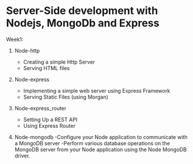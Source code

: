 # Server-Side development with Nodejs, MongoDb and Express

Week1:
1. Node-http
    - Creating a simple Http Server
    - Serving HTML files

2. Node-express
    - Implementing a simple web server using Express Framework
    - Serving Static Files (using Morgan)
    
3. Node-express_router
   - Setting Up a REST API
   - Using Express Router

4. Node-mongodb
    -Configure your Node application to communicate with a MongoDB server
    -Perform various database operations on the MongoDB server from your Node application using the Node MongoDB driver.
